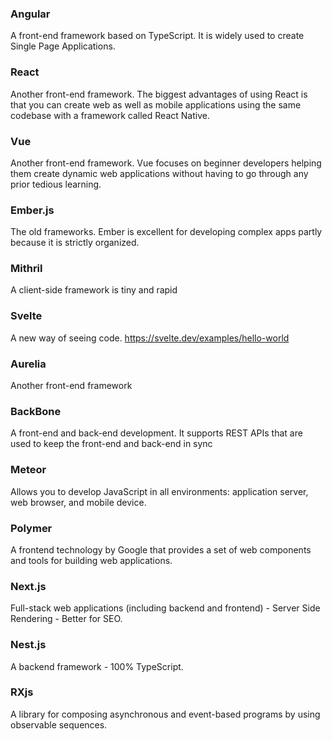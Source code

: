 ### Angular

A front-end framework based on TypeScript. It is widely used to create Single Page Applications.

### React

Another front-end framework. The biggest advantages of using React is that you can create web as well as mobile applications using the same codebase with a framework called React Native.

### Vue

Another front-end framework. Vue focuses on beginner developers helping them create dynamic web applications without having to go through any prior tedious learning.

### Ember.js

The old frameworks. Ember is excellent for developing complex apps partly because it is strictly organized.

### Mithril

A client-side framework is tiny and rapid

### Svelte

A new way of seeing code. https://svelte.dev/examples/hello-world

### Aurelia

Another front-end framework

### BackBone

A front-end and back-end development. It supports REST APIs that are used to keep the front-end and back-end in sync

### Meteor

Allows you to develop JavaScript in all environments: application server, web browser, and mobile device.

### Polymer

A frontend technology by Google that provides a set of web components and tools for building web applications.

### Next.js

Full-stack web applications (including backend and frontend) - Server Side Rendering - Better for SEO.

### Nest.js

A backend framework - 100% TypeScript.

### RXjs

A library for composing asynchronous and event-based programs by using observable sequences.
